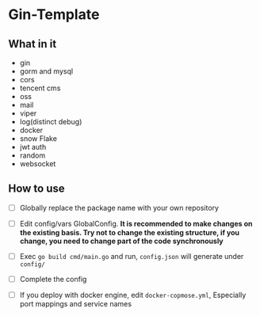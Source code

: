 # Gin-Template

## What in it
- gin
- gorm and mysql
- cors
- tencent cms
- oss
- mail
- viper
- log(distinct debug)
- docker
- snow Flake
- jwt auth
- random
- websocket

## How to use
- [ ] Globally replace the package name with your own repository
- [ ] Edit config/vars GlobalConfig. **It is recommended to make changes on the existing basis. Try not to change the existing structure, if you change, you need to change part of the code synchronously**
- [ ] Exec `go build cmd/main.go` and run, `config.json` will generate under `config/`
- [ ] Complete the config
- [ ] If you deploy with docker engine, edit `docker-copmose.yml`, Especially port mappings and service names

